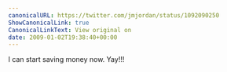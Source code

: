 ```yaml
---
canonicalURL: https://twitter.com/jmjordan/status/1092090250
ShowCanonicalLink: true
CanonicalLinkText: View original on
date: 2009-01-02T19:38:40+00:00
---
```

I can start saving money now. Yay!!!